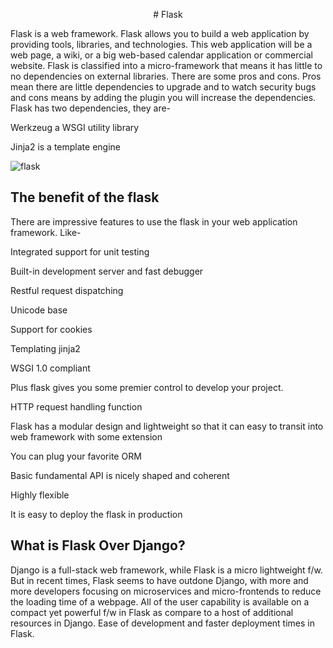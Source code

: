 <p align="center">
# Flask
</p>

Flask is a web framework. Flask allows you to build a web application by providing tools, libraries, and technologies. This web application will be a web page, a wiki, or a big web-based calendar application or commercial website. Flask is classified into a micro-framework that means it has little to no dependencies on external libraries. There are some pros and cons. Pros mean there are little dependencies to upgrade and to watch security bugs and cons means by adding the plugin you will increase the dependencies. Flask has two dependencies, they are-

Werkzeug a WSGI utility library

Jinja2 is a template engine

![flask](https://miro.medium.com/max/480/1*MCpM5idqhNRjoWCfb_60OA.png)

## The benefit of the flask

There are impressive features to use the flask in your web application framework. Like-

Integrated support for unit testing

Built-in development server and fast debugger

Restful request dispatching

Unicode base

Support for cookies

Templating jinja2

WSGI 1.0 compliant

Plus flask gives you some premier control to develop your project.

HTTP request handling function

Flask has a modular design and lightweight so that it can easy to transit into web framework with some extension

You can plug your favorite ORM

Basic fundamental API is nicely shaped and coherent

Highly flexible

It is easy to deploy the flask in production


## What is Flask Over Django?

Django is a full-stack web framework, while Flask is a micro lightweight f/w. But in recent times, Flask seems to have outdone Django, with more and more developers focusing on microservices and micro-frontends to reduce the loading time of a webpage. All of the user capability is available on a compact yet powerful f/w in Flask as compare to a host of additional resources in Django. Ease of development and faster deployment times in Flask.
